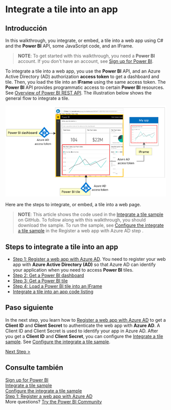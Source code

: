 <properties
   pageTitle="Integrate a Power BI tile into an app"
   description="Walkthrough to integrate a tile into an app, sample code"
   services="powerbi"
   documentationCenter=""
   authors="guyinacube"
   manager="mblythe"
   backup=""
   editor=""
   tags=""
   qualityFocus="monitoring"
   qualityDate=""/>

<tags
   ms.service="powerbi"
   ms.devlang="NA"
   ms.topic="get-started-article"
   ms.tgt_pltfrm="NA"
   ms.workload="powerbi"
   ms.date="08/23/2016"
   ms.author="asaxton"/>

# Integrate a tile into an app

## Introducción

In this walkthrough, you integrate, or embed, a tile into a web app using C# and the <bpt id="p1">**</bpt>Power BI<ept id="p1">**</ept> API, some JavaScript code, and an IFrame.

><bpt id="p1">**</bpt>NOTE<ept id="p1">**</ept>: To get started with this walkthrough, you need a <bpt id="p2">**</bpt>Power BI<ept id="p2">**</ept> account. If you don't have an account, see <bpt id="p1">[</bpt>Sign up for Power BI<ept id="p1">]( powerbi-admin-free-with-custom-azure-directory.md)</ept>.

To integrate a tile into a web app, you use the <bpt id="p1">**</bpt>Power BI<ept id="p1">**</ept> API, and an Azure Active Directory (AD) authorization <bpt id="p2">**</bpt>access token<ept id="p2">**</ept> to get a dashboard and tile. Then, you load the tile into an <bpt id="p1">**</bpt>IFrame<ept id="p1">**</ept> using the same access token. The <bpt id="p1">**</bpt>Power BI<ept id="p1">**</ept> API provides programmatic access to certain <bpt id="p2">**</bpt>Power BI<ept id="p2">**</ept> resources. See <bpt id="p1">[</bpt>Overview of Power BI REST API<ept id="p1">](https://msdn.microsoft.com/library/dn877544.aspx)</ept>. The illustration below shows the general flow to integrate a tile.

![](media\powerbi-developer-integrate-tile\integrate-tile-flow.png)

Here are the steps to integrate, or embed, a tile into a web page.

><bpt id="p1">**</bpt>NOTE<ept id="p1">**</ept>: This article shows the code used in the <bpt id="p2">[</bpt>Integrate a tile sample<ept id="p2">](https://github.com/Microsoft/PowerBI-CSharp/tree/master/samples/webforms/integrate-tile-web-app)</ept> on GitHub. To follow along with this walkthrough, you should download the sample. To run the sample, see <bpt id="p1">[</bpt>Configure the integrate a tile sample<ept id="p1">](powerbi-developer-integrate-tile-register.md#configure-sample)</ept> in the Register a web app with Azure AD step .

## Steps to integrate a tile into an app

- <bpt id="p1">[</bpt>Step 1: Register a web app with Azure AD<ept id="p1">](powerbi-developer-integrate-tile-register.md)</ept>. You need to register your web app with <bpt id="p1">**</bpt>Azure Active Directory (AD)<ept id="p1">**</ept> so that Azure AD can identify your application when you need to access <bpt id="p2">**</bpt>Power BI<ept id="p2">**</ept> tiles.
- [Step 2: Get a Power BI dashboard](powerbi-developer-integrate-tile-get-dashboard.md)
- [Step 3: Get a Power BI tile](powerbi-developer-integrate-tile-get-tile.md)
- [Step 4: Load a Power BI tile into an IFrame](powerbi-developer-integrate-tile-load-tile-iframe.md)
- [Integrate a tile into an app code listing](powerbi-developer-integrate-tile-code.md)

## Paso siguiente

In the next step, you learn how to <bpt id="p1">[</bpt>Register a web app with Azure AD<ept id="p1">](powerbi-developer-integrate-tile-register.md)</ept> to get a <bpt id="p2">**</bpt>Client ID<ept id="p2">**</ept> and <bpt id="p3">**</bpt>Client Secret<ept id="p3">**</ept> to authenticate the web app with <bpt id="p4">**</bpt>Azure AD<ept id="p4">**</ept>. A Client ID and Client Secret is used to identify your app in Azure AD. After you get a <bpt id="p1">**</bpt>Client ID<ept id="p1">**</ept> and <bpt id="p2">**</bpt>Client Secret<ept id="p2">**</ept>, you can configure the <bpt id="p3">[</bpt>Integrate a tile sample<ept id="p3">](https://github.com/Microsoft/PowerBI-CSharp/tree/master/samples/webforms/integrate-tile-web-app)</ept>. See <bpt id="p1">[</bpt>Configure the integrate a tile sample<ept id="p1">](powerbi-developer-integrate-tile-register.md#configure-sample)</ept>.

[Next Step &gt;](powerbi-developer-integrate-tile-register.md)

## Consulte también

[Sign up for Power BI]( powerbi-admin-free-with-custom-azure-directory.md)  
[Integrate a tile sample](https://github.com/Microsoft/PowerBI-CSharp/tree/master/samples/webforms/integrate-tile-web-app)  
[Configure the integrate a tile sample](powerbi-developer-integrate-tile-register.md#configure-sample)  
[Step 1: Register a web app with Azure AD](powerbi-developer-integrate-tile-register.md)  
More questions? [Try the Power BI Community](http://community.powerbi.com/)